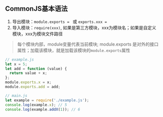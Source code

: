 
## CommonJS基本语法
1. 导出模块：`module.exports = ` 或 `exports.xxx = `
2. 导入模块：`require(xxx)`, 如果是第三方模块，xxx为模块名；如果是自定义模块，xxx为模块文件路径

> 每个模块内部，module变量代表当前模块; module.exports 是对外的接口属性；加载该模块，就是加载该模块的`module.exports`属性

```js
// example.js
let x = 5;
let add = function (value) {
  return value + x;
};
module.exports.x = x;
module.exports.add = add;

// main.js
let example = require('./example.js');
console.log(example.x); // 5
console.log(example.addX(1)); // 6
```
